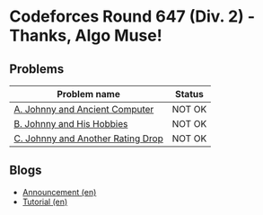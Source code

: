 # Codeforces Round 647 (Div. 2) - Thanks, Algo Muse!

## Problems

|Problem name|Status|
|------------|---------|
| [A. Johnny and Ancient Computer](problems/A._Johnny_and_Ancient_Computer.md)|NOT OK|
| [B. Johnny and His Hobbies](problems/B._Johnny_and_His_Hobbies.md)|NOT OK|
| [C. Johnny and Another Rating Drop](problems/C._Johnny_and_Another_Rating_Drop.md)|NOT OK|
## Blogs

- [Announcement (en)](blogs/Announcement_(en).md)
- [Tutorial (en)](blogs/Tutorial_(en).md)

